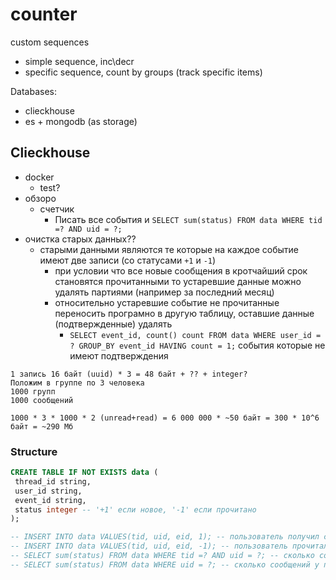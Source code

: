 # counter
custom sequences

* simple sequence, inc\decr
* specific sequence, count by groups (track specific items)

Databases:
* clieckhouse
* es + mongodb (as storage)

## Clieckhouse

* docker
  * test?
* обзоро
  * счетчик
    * Писать все события и `SELECT sum(status) FROM data WHERE tid =? AND uid = ?;`
* очистка старых данных??
  * старыми данными являются те которые на каждое событие имеют две записи (со статусами `+1` и `-1`)
    * при условии что все новые сообщения в кротчайший срок становятся прочитанными то устаревшие данные можно удалять партиями (например за последний месяц)
    * относительно устаревшие событие не прочитанные переносить програмно в другую таблицу, оставшие данные (подтвержденные) удалять
      * `SELECT event_id, count() count FROM data WHERE user_id = ? GROUP_BY event_id HAVING count = 1;` события которые не имеют подтверждения

```
1 запись 16 байт (uuid) * 3 = 48 байт + ?? + integer?
Положим в группе по 3 человека
1000 групп
1000 сообщений

1000 * 3 * 1000 * 2 (unread+read) = 6 000 000 * ~50 байт = 300 * 10^6 байт = ~290 Мб
```

 
### Structure

``` sql
CREATE TABLE IF NOT EXISTS data (
 thread_id string,
 user_id string,
 event_id string,
 status integer -- '+1' если новое, '-1' если прочитано
);

-- INSERT INTO data VALUES(tid, uid, eid, 1); -- пользователь получил сообщение
-- INSERT INTO data VALUES(tid, uid, eid, -1); -- пользователь прочитал сообщение
-- SELECT sum(status) FROM data WHERE tid =? AND uid = ?; -- сколько сообщений у пользователя (в группе)
-- SELECT sum(status) FROM data WHERE uid = ?; -- сколько сообщений у пользователя всего
```
